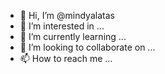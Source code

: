 - 👋 Hi, I’m @mindyalatas
- 👀 I’m interested in ...
- 🌱 I’m currently learning ...
- 💞️ I’m looking to collaborate on ...
- 📫 How to reach me ...

<!---
mindyalatas/mindyalatas is a ✨ special ✨ repository because its `README.md` (this file) appears on your GitHub profile.
You can click the Preview link to take a look at your changes.
--->
